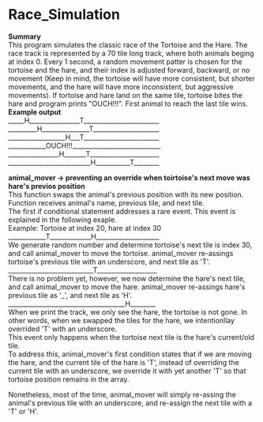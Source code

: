 # Race_Simulation
**Summary** <br>
This program simulates the classic race of the Tortoise and the Hare. 
The race track is represented by a 70 tile long track, where both animals beging at index 0. Every 1 second, a random movement patter is chosen for the tortoise and the hare, and their index is adjusted forward, backward, or no movement (Keep in mind, the tortoise will have more consistent, but shorter movements, and the hare will have more inconsistent, but aggressive movements). If tortoise and hare land on the same tile, tortoise bites the hare and program prints "OUCH!!!". First animal to reach the last tile wins. <br>
**Example output** <br>
\_\_\_\_\_H\_\_\_\_\_\_\_\_\_\_\_\_\_\_\_\_T\_\_\_\_\_\_\_\_\_\_\_\_\_\_\_\_\_\_\_\_\_\_\_\_ <br>
\_\_\_\_\_\_\_\_\_H\_\_\_\_\_\_\_\_\_\_\_\_\_\_\_T\_\_\_\_\_\_\_\_\_\_\_\_\_\_\_\_\_\_\_\_\_ <br>
\_\_\_\_\_\_\_\_\_\_\_\_\_\_\_\_\_\_H\_\_\_T\_\_\_\_\_\_\_\_\_\_\_\_\_\_\_\_\_\_\_\_\_\_\_\_ <br>
\_\_\_\_\_\_\_\_\_\_\_\_OUCH!!!\_\_\_\_\_\_\_\_\_\_\_\_\_\_\_\_\_\_\_\_\_\_\_\_\_\_\_\_<br>
\_\_\_\_\_\_\_\_\_\_\_\_\_\_\_\_H\_\_\_\_\_\_\_T\_\_\_\_\_\_\_\_\_\_\_\_\_\_\_\_\_\_\_\_\_\_ <br>
\_\_\_\_\_\_\_\_\_\_\_\_\_\_\_\_\_\_\_\_\_\_\_\_\_\_H\_\_\_\_\_\_\_\_\_\_\_T\_\_\_\_\_\_\_\_ <br>


**animal_mover -> preventing an override when toirtoise's next move was hare's previos position** <br>
This function swaps the animal's previous position with its new position.  <br>
Function receives animal's name, previous tile, and next tile.  <br>
The first if conditional statement addresses a rare event. This event is explained in the following exaple.  <br>
Example: Tortoise at index 20, hare at index 30  <br>
\_\_\_\_\_\_\_\_\_\_\_\_T\_\_\_\_\_\_\_\_\_\_\_\_\_H\_\_\_\_\_\_\_\_\_\_\_\_\_\_\_\_\_\_\_\_ <br>
We generate random number and determine tortoise's next tile is index 30, and call animal_mover to move the tortoise. animal_mover re-assings tortoise's previous tile with an underscore, and next tile as 'T'.  <br>
\_\_\_\_\_\_\_\_\_\_\_\_\_\_\_\_\_\_\_\_\_\_\_\_\_\_\_T\_\_\_\_\_\_\_\_\_\_\_\_\_\_\_\_\_\_\_ <br>
There is no problem yet, however, we now determine the hare's next tile, and call animal_mover to move the hare. animal_mover re-assings hare's previous tile as '_', and next tile as 'H'.  <br>
\_\_\_\_\_\_\_\_\_\_\_\_\_\_\_\_\_\_\_\_\_\_\_\_\_\_\_\_\_\_\_\_\_\_\_\_\_H\_\_\_\_\_\_\_\_ <br>
When we print the track, we only see the hare, the tortoise is not gone. In other words, when we swapped the tiles for the hare, we intentionllay overrided 'T' with an underscore.   <br>
This event only happens when the tortoise next tile is the hare's current/old tile.  <br>
To address this, animal_mover's first condition states that if we are moving the hare, and the current tile of the hare is 'T', instead of overriding the current tile with an underscore, we override it with yet another 'T' so that tortoise position remains in the array.  <br>

Nonetheless, most of the time, animal_mover will simply re-assing the animal's previous tile with an underscore, and re-assign the next tile with a 'T' or 'H'. <br>
 

